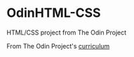 # OdinHTML-CSS
HTML/CSS project from The Odin Project

From The Odin Project's [curriculum](http://www.theodinproject.com/web-development-101/html-css)
